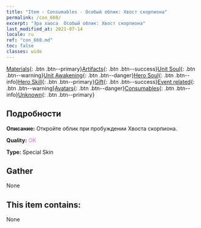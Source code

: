 ```yaml
---
title: "Item - Consumables - Особый облик: Хвост скорпиона"
permalink: /con_660/
excerpt: "Эра хаоса  Особый облик: Хвост скорпиона"
last_modified_at: 2021-07-14
locale: ru
ref: "con_660.md"
toc: false
classes: wide
---
```

 [Materials](/ItemsRU/){: .btn .btn--primary}[Artifacts](/ItemsRU/Artifacts/){: .btn .btn--success}[Unit Soul](/ItemsRU/UnitSoul/){: .btn .btn--warning}[Unit Awakening](/ItemsRU/UnitAwakening/){: .btn .btn--danger}[Hero Soul](/ItemsRU/HeroSoul/){: .btn .btn--info}[Hero Skill](/ItemsRU/HeroSkill/){: .btn .btn--primary}[Gift](/ItemsRU/Gift/){: .btn .btn--success}[Event related](/ItemsRU/Events/){: .btn .btn--warning}[Avatars](/ItemsRU/Avatars/){: .btn .btn--danger}[Consumables](/ItemsRU/Consumables/){: .btn .btn--info}[Unknown](/ItemsRU/Unknown/){: .btn .btn--primary}

## Подробности
 **Описание:** Откройте облик при пробуждении Хвоста скорпиона.

 **Quality:** <span style="color: #DA70D6">OK</span>

 **Type:** Special Skin

## Gather

  None

## This item contains:

  None

